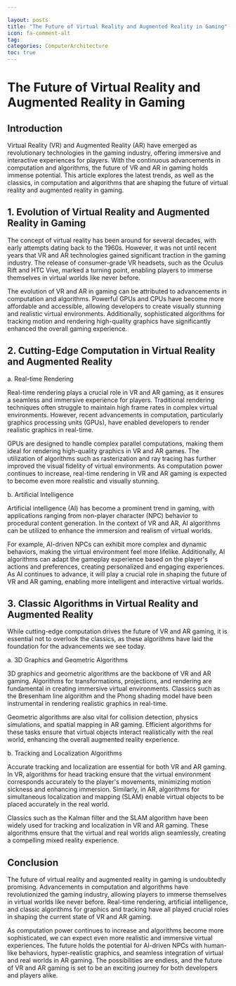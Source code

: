 ```yaml
---

layout: posts
title: "The Future of Virtual Reality and Augmented Reality in Gaming"
icon: fa-comment-alt
tag:      
categories: ComputerArchitecture
toc: true
---
```




# The Future of Virtual Reality and Augmented Reality in Gaming

## Introduction

Virtual Reality (VR) and Augmented Reality (AR) have emerged as revolutionary technologies in the gaming industry, offering immersive and interactive experiences for players. With the continuous advancements in computation and algorithms, the future of VR and AR in gaming holds immense potential. This article explores the latest trends, as well as the classics, in computation and algorithms that are shaping the future of virtual reality and augmented reality in gaming.

## 1. Evolution of Virtual Reality and Augmented Reality in Gaming

The concept of virtual reality has been around for several decades, with early attempts dating back to the 1960s. However, it was not until recent years that VR and AR technologies gained significant traction in the gaming industry. The release of consumer-grade VR headsets, such as the Oculus Rift and HTC Vive, marked a turning point, enabling players to immerse themselves in virtual worlds like never before.

The evolution of VR and AR in gaming can be attributed to advancements in computation and algorithms. Powerful GPUs and CPUs have become more affordable and accessible, allowing developers to create visually stunning and realistic virtual environments. Additionally, sophisticated algorithms for tracking motion and rendering high-quality graphics have significantly enhanced the overall gaming experience.

## 2. Cutting-Edge Computation in Virtual Reality and Augmented Reality

a. Real-time Rendering

Real-time rendering plays a crucial role in VR and AR gaming, as it ensures a seamless and immersive experience for players. Traditional rendering techniques often struggle to maintain high frame rates in complex virtual environments. However, recent advancements in computation, particularly graphics processing units (GPUs), have enabled developers to render realistic graphics in real-time.

GPUs are designed to handle complex parallel computations, making them ideal for rendering high-quality graphics in VR and AR games. The utilization of algorithms such as rasterization and ray tracing has further improved the visual fidelity of virtual environments. As computation power continues to increase, real-time rendering in VR and AR gaming is expected to become even more realistic and visually stunning.

b. Artificial Intelligence

Artificial intelligence (AI) has become a prominent trend in gaming, with applications ranging from non-player character (NPC) behavior to procedural content generation. In the context of VR and AR, AI algorithms can be utilized to enhance the immersion and realism of virtual worlds.

For example, AI-driven NPCs can exhibit more complex and dynamic behaviors, making the virtual environment feel more lifelike. Additionally, AI algorithms can adapt the gameplay experience based on the player's actions and preferences, creating personalized and engaging experiences. As AI continues to advance, it will play a crucial role in shaping the future of VR and AR gaming, enabling more intelligent and interactive virtual worlds.

## 3. Classic Algorithms in Virtual Reality and Augmented Reality

While cutting-edge computation drives the future of VR and AR gaming, it is essential not to overlook the classics, as these algorithms have laid the foundation for the advancements we see today.

a. 3D Graphics and Geometric Algorithms

3D graphics and geometric algorithms are the backbone of VR and AR gaming. Algorithms for transformations, projections, and rendering are fundamental in creating immersive virtual environments. Classics such as the Bresenham line algorithm and the Phong shading model have been instrumental in rendering realistic graphics in real-time.

Geometric algorithms are also vital for collision detection, physics simulations, and spatial mapping in AR gaming. Efficient algorithms for these tasks ensure that virtual objects interact realistically with the real world, enhancing the overall augmented reality experience.

b. Tracking and Localization Algorithms

Accurate tracking and localization are essential for both VR and AR gaming. In VR, algorithms for head tracking ensure that the virtual environment corresponds accurately to the player's movements, minimizing motion sickness and enhancing immersion. Similarly, in AR, algorithms for simultaneous localization and mapping (SLAM) enable virtual objects to be placed accurately in the real world.

Classics such as the Kalman filter and the SLAM algorithm have been widely used for tracking and localization in VR and AR gaming. These algorithms ensure that the virtual and real worlds align seamlessly, creating a compelling mixed reality experience.

## Conclusion

The future of virtual reality and augmented reality in gaming is undoubtedly promising. Advancements in computation and algorithms have revolutionized the gaming industry, allowing players to immerse themselves in virtual worlds like never before. Real-time rendering, artificial intelligence, and classic algorithms for graphics and tracking have all played crucial roles in shaping the current state of VR and AR gaming.

As computation power continues to increase and algorithms become more sophisticated, we can expect even more realistic and immersive virtual experiences. The future holds the potential for AI-driven NPCs with human-like behaviors, hyper-realistic graphics, and seamless integration of virtual and real worlds in AR gaming. The possibilities are endless, and the future of VR and AR gaming is set to be an exciting journey for both developers and players alike.